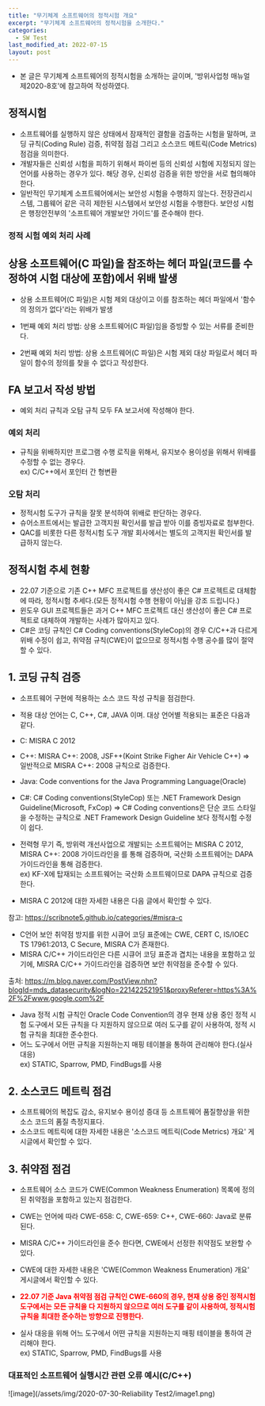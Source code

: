 ```yaml
---
title: "무기체계 소프트웨어의 정적시험 개요"
excerpt: "무기체계 소프트웨어의 정적시험을 소개한다."
categories:
  - SW Test
last_modified_at: 2022-07-15
layout: post
---
```

- 본 글은 무기체계 소프트웨어의 정적시험을 소개하는 글이며, '방위사업청 매뉴얼 제2020-8호'에 참고하여 작성하였다.


## 정적시험
- 소프트웨어를 실행하지 않은 상태에서 잠재적인 결함을 검출하는 시험을 말하며, 코딩 규칙(Coding Rule) 검증, 취약점 점검 그리고 소스코드 메트릭(Code Metrics) 점검을 의미한다.
- 개발자들은 신뢰성 시험을 피하기 위해서 파이썬 등의 신뢰성 시험에 지정되지 않는 언어를 사용하는 경우가 있다. 해당 경우, 신뢰성 검증을 위한 방안을 서로 협의해야 한다.
- 일반적인 무기체계 소프트웨어에서는 보안성 시험을 수행하지 않는다. 전장관리시스템, 그룹웨어 같은 극히 제한된 시스템에서 보안성 시험을 수행한다. 보안성 시험은 행정안전부의 '소프트웨어 개발보안 가이드'를 준수해야 한다.



### 정적 시험 예외 처리 사례


## 상용 소프트웨어(C 파일)을 참조하는 헤더 파일(코드를 수정하여 시험 대상에 포함)에서 위배 발생
- 상용 소프트웨어(C 파일)은 시험 제외 대상이고 이를 참조하는 헤더 파일에서 '함수의 정의가 없다'라는 위배가 발생

- 1번째 예외 처리 방법: 상용 소프트웨어(C 파일)임을 증빙할 수 있는 서류를 준비한다.
- 2번째 예외 처리 방법: 상용 소프트웨어(C 파일)은 시험 제외 대상 파일로서 헤더 파일이 함수의 정의를 찾을 수 없다고 작성한다.



## FA 보고서 작성 방법
- 예외 처리 규칙과 오탐 규칙 모두 FA 보고서에 작성해야 한다.


### 예외 처리
- 규칙을 위배하지만 프로그램 수행 로직을 위해서, 유지보수 용이성을 위해서 위배를 수정할 수 없는 경우다.<br>
ex) C/C++에서 포인터 간 형변환


### 오탐 처리
- 정적시험 도구가 규칙을 잘못 분석하여 위배로 판단하는 경우다.
- 슈어소프트에서는 발급한 고객지원 확인서를 발급 받아 이를 증빙자료로 첨부한다.
- QAC를 비롯한 다른 정적시험 도구 개발 회사에서는 별도의 고객지원 확인서를 발급하지 않는다. 



## 정적시험 추세 현황
- 22.07 기준으로 기존 C++ MFC 프로젝트를 생산성이 좋은 C# 프로젝트로 대체함에 따라, 정적시험 추세다.(모든 정적시험 수행 현황이 아님을 강조 드립니다.)
- 윈도우 GUI 프로젝트들은 과거 C++ MFC 프로젝트 대신 생산성이 좋은 C# 프로젝트로 대체하여 개발하는 사례가 많아지고 있다.
- C#은 코딩 규칙인 C# Coding conventions(StyleCop)의 경우 C/C++과 다르게 위배 수정이 쉽고, 취약점 규칙(CWE)이 없으므로 정적시험 수행 공수를 많이 절약 할 수 있다. 



## 1. 코딩 규칙 검증
- 소프트웨어 구현에 적용하는 소스 코드 작성 규칙을 점검한다.
- 적용 대상 언어는 C, C++, C#, JAVA 이며. 대상 언어별 적용되는 표준은 다음과 같다.
- C: MISRA C 2012
- C++: MISRA C++: 2008, JSF++(Koint Strike Figher Air Vehicle C++) => 일반적으로 MISRA C++: 2008 규칙으로 검증한다.
- Java: Code conventions for the Java Programming Language(Oracle)
- C#: C# Coding conventions(StyleCop) 또는 .NET Framework Design Guideline(Microsoft, FxCop) => C# Coding conventions은 단순 코드 스타일을 수정하는 규칙으로 .NET Framework Design Guideline 보다 정적시험 수정이 쉽다.

- 전력형 무기 즉, 방위력 개선사업으로 개발되는 소프트웨어는 MISRA C 2012, MISRA C++: 2008 가이드라인을 를 통해 검증하며, 국산화 소프트웨어는 DAPA 가이드라인을 통해 검증한다.<br>
ex) KF-X에 탑재되는 소프트웨어는 국산화 소프트웨이므로 DAPA 규칙으로 검증한다.

- MISRA C 2012에 대한 자세한 내용은 다음 글에서 확인할 수 있다.

참고: <https://scribnote5.github.io/categories/#misra-c>

- C언어 보안 취약점 방지를 위한 시큐어 코딩 표준에는 CWE, CERT C, IS/IOEC TS 17961:2013, C Secure, MISRA C가 존재한다.
- MISRA C/C++ 가이드라인은 다른 시큐어 코딩 표준과 겹치는 내용을 포함하고 있기에, MISRA C/C++ 가이드라인을 검증하면 보안 취약점을 준수할 수 있다. 

출처: <https://m.blog.naver.com/PostView.nhn?blogId=mds_datasecurity&logNo=221422521951&proxyReferer=https%3A%2F%2Fwww.google.com%2F>

- Java 정적 시험 규칙인 Oracle Code Convention의 경우 현재 상용 중인 정적 시험 도구에서 모든 규칙을 다 지원하지 않으므로 여러 도구를 같이 사용하여, 정적 시험 규칙을 최대한 준수한다.
- 어느 도구에서 어떤 규칙을 지원하는지 매핑 테이블을 통하여 관리해야 한다.(실사 대응)<br>
ex) STATIC, Sparrow, PMD, FindBugs를 사용



## 2. 소스코드 메트릭 점검
- 소프트웨어의 복잡도 감소, 유지보수 용이성 증대 등 소프트웨어 품질향상을 위한 소스 코드의 품질 측정지표다.
- 소스코드 메트릭에 대한 자세한 내용은 '소스코드 메트릭(Code Metrics) 개요' 게시글에서 확인할 수 있다. 



## 3. 취약점 점검
- 소프트웨어 소스 코드가 CWE(Common Weakness Enumeration) 목록에 정의된 취약점을 포함하고 있는지 점검한다. 
- CWE는 언어에 따라 CWE-658: C, CWE-659: C++, CWE-660: Java로 분류된다.
- MISRA C/C++ 가이드라인을 준수 한다면, CWE에서 선정한 취약점도 보완할 수 있다. 
- CWE에 대한 자세한 내용은 'CWE(Common Weakness Enumeration) 개요' 게시글에서 확인할 수 있다.

 - <span style="color:red; font-weight: bold">22.07 기준 Java 취약점 점검 규칙인 CWE-660의 경우, 현재 상용 중인 정적시험 도구에서는 모든 규칙을 다 지원하지 않으므로 여러 도구를 같이 사용하여, 정적시험 규칙을 최대한 준수하는 방향으로 진행한다.</span>
- 실사 대응을 위해 어느 도구에서 어떤 규칙을 지원하는지 매핑 테이블을 통하여 관리해야 한다.<br>
ex) STATIC, Sparrow, PMD, FindBugs를 사용


### 대표적인 소프트웨어 실행시간 관련 오류 예시(C/C++)

![image](/assets/img/2020-07-30-Reliability Test2/image1.png)